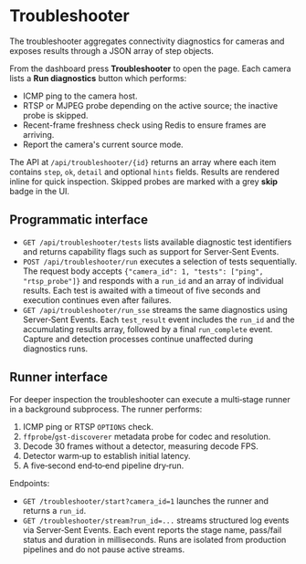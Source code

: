 # Troubleshooter

The troubleshooter aggregates connectivity diagnostics for cameras and exposes
results through a JSON array of step objects.

From the dashboard press **Troubleshooter** to open the page. Each camera lists a
**Run diagnostics** button which performs:

- ICMP ping to the camera host.
- RTSP or MJPEG probe depending on the active source; the inactive probe is skipped.
- Recent-frame freshness check using Redis to ensure frames are arriving.
- Report the camera's current source mode.

The API at `/api/troubleshooter/{id}` returns an array where each item contains
`step`, `ok`, `detail` and optional `hints` fields. Results are rendered inline
for quick inspection. Skipped probes are marked with a grey **skip** badge in the UI.

## Programmatic interface

- `GET /api/troubleshooter/tests` lists available diagnostic test identifiers and
  returns capability flags such as support for Server‑Sent Events.
- `POST /api/troubleshooter/run` executes a selection of tests sequentially. The
  request body accepts `{"camera_id": 1, "tests": ["ping", "rtsp_probe"]}` and
  responds with a `run_id` and an array of individual results. Each test is
  awaited with a timeout of five seconds and execution continues even after
  failures.
- `GET /api/troubleshooter/run_sse` streams the same diagnostics using
  Server‑Sent Events. Each `test_result` event includes the `run_id` and the
  accumulating results array, followed by a final `run_complete` event. Capture
  and detection processes continue unaffected during diagnostics runs.

## Runner interface

For deeper inspection the troubleshooter can execute a multi‑stage runner in a
background subprocess. The runner performs:

1. ICMP ping or RTSP `OPTIONS` check.
2. `ffprobe`/`gst-discoverer` metadata probe for codec and resolution.
3. Decode 30 frames without a detector, measuring decode FPS.
4. Detector warm‑up to establish initial latency.
5. A five‑second end‑to‑end pipeline dry‑run.

Endpoints:

- `GET /troubleshooter/start?camera_id=1` launches the runner and returns a
  `run_id`.
- `GET /troubleshooter/stream?run_id=...` streams structured log events via
  Server‑Sent Events. Each event reports the stage name, pass/fail status and
  duration in milliseconds. Runs are isolated from production pipelines and do
  not pause active streams.
